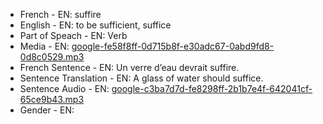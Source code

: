 - French - EN: suffire
- English - EN: to be sufficient, suffice
- Part of Speach - EN: Verb
- Media - EN:  [google-fe58f8ff-0d715b8f-e30adc67-0abd9fd8-0d8c0529.mp3](23.mp3)
- French Sentence - EN: Un verre d’eau devrait suffire.
- Sentence Translation - EN: A glass of water should suffice.
- Sentence Audio - EN:  [google-c3ba7d7d-fe8298ff-2b1b7e4f-642041cf-65ce9b43.mp3](41.mp3)
- Gender - EN: 